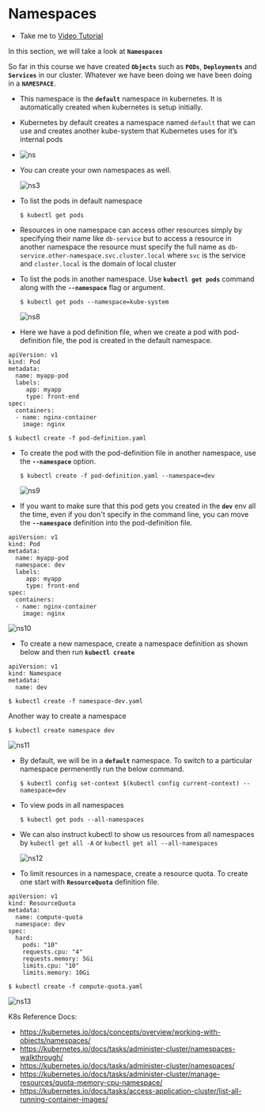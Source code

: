 # Namespaces
  - Take me to [Video Tutorial](https://kodekloud.com/topic/namespaces/)
  
In this section, we will take a look at **`Namespaces`**

So far in this course we have created **`Objects`** such as **`PODs`**, **`Deployments`** and **`Services`** in our cluster. Whatever we have been doing we have been doing in a **`NAMESPACE`**.
- This namespace is the **`default`** namespace in kubernetes. It is automatically created when kubernetes is setup initially.
- Kubernetes by default creates a namespace named `default` that we can use and creates another kube-system that Kubernetes uses for it’s internal pods
- 
  ![ns](../../images/ns.PNG)
 
- You can create your own namespaces as well.

  ![ns3](../../images/ns3.PNG)
  
- To list the pods in default namespace
  ```
  $ kubectl get pods
  ```
- Resources in one namespace can access other resources simply by specifying their name like `db-service` but to access a resource in another namespace the resource must specify the full name as `db-service.other-namespace.svc.cluster.local` where `svc` is the service and `cluster.local` is the domain of local cluster
- To list the pods in another namespace. Use **`kubectl get pods`** command along with the **`--namespace`** flag or argument.
  ```
  $ kubectl get pods --namespace=kube-system
  ```
  ![ns8](../../images/ns8.PNG)
  
- Here we have a pod definition file, when we create a pod with pod-definition file, the pod is created in the default namespace.

```
apiVersion: v1
kind: Pod
metadata:
  name: myapp-pod
  labels:
     app: myapp
     type: front-end
spec:
  containers:
  - name: nginx-container
    image: nginx
 ```
  ```
  $ kubectl create -f pod-definition.yaml
  ```
- To create the pod with the pod-definition file in another namespace, use the **`--namespace`** option.
  ```
  $ kubectl create -f pod-definition.yaml --namespace=dev
  ```
  ![ns9](../../images/ns9.PNG)

- If you want to make sure that this pod gets you created in the **`dev`** env all the time, even if you don't specify in the command line, you can move the **`--namespace`** definition into the pod-definition file.
```
apiVersion: v1
kind: Pod
metadata:
  name: myapp-pod
  namespace: dev
  labels:
     app: myapp
     type: front-end
spec:
  containers:
  - name: nginx-container
    image: nginx
 ```
  
  ![ns10](../../images/ns10.PNG)
  
- To create a new namespace, create a namespace definition as shown below and then run **`kubectl create`**
```
apiVersion: v1
kind: Namespace
metadata:
  name: dev
```

  ```
  $ kubectl create -f namespace-dev.yaml
  ```
  Another way to create a namespace
  ```
  $ kubectl create namespace dev
  ```
  ![ns11](../../images/ns11.PNG)
  
- By default, we will be in a **`default`** namespace. To switch to a particular namespace permenently run the below command.
  ```
  $ kubectl config set-context $(kubectl config current-context) --namespace=dev
  ```
- To view pods in all namespaces
  ```
  $ kubectl get pods --all-namespaces
  ```
- We can also instruct kubectl to show us resources from all namespaces by `kubectl get all -A` or `kubectl get all --all-namespaces`

  ![ns12](../../images/ns12.PNG)

- To limit resources in a namespace, create a resource quota. To create one start with **`ResourceQuota`** definition file.
```
apiVersion: v1
kind: ResourceQuota
metadata:
  name: compute-quota
  namespace: dev
spec:
  hard:
    pods: "10"
    requests.cpu: "4"
    requests.memory: 5Gi
    limits.cpu: "10"
    limits.memory: 10Gi
```
  ```
  $ kubectl create -f compute-quota.yaml
  ```
  ![ns13](../../images/ns13.PNG)
  
K8s Reference Docs:
- https://kubernetes.io/docs/concepts/overview/working-with-objects/namespaces/
- https://kubernetes.io/docs/tasks/administer-cluster/namespaces-walkthrough/
- https://kubernetes.io/docs/tasks/administer-cluster/namespaces/
- https://kubernetes.io/docs/tasks/administer-cluster/manage-resources/quota-memory-cpu-namespace/
- https://kubernetes.io/docs/tasks/access-application-cluster/list-all-running-container-images/
  
  
